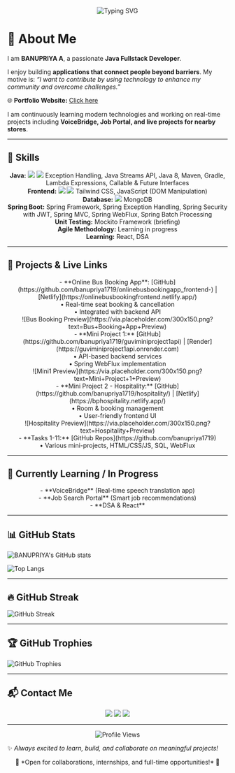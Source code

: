 <p align="center">
<img src="https://readme-typing-svg.herokuapp.com?font=Fira+Code&size=30&duration=3000&pause=1000&color=FF69B4&background=00000000&center=true&width=1000&lines=BANUPRIYA+A👩‍💻;Java+Fullstack+Developer;Building+applications;that+connect+people+beyond+barriers✨" alt="Typing SVG" />
</p>

# 💫 About Me
I am **BANUPRIYA A**, a passionate **Java Fullstack Developer**.

I enjoy building **applications that connect people beyond barriers**. My motive is: *“I want to contribute by using technology to enhance my community and overcome challenges.”*

🌐 **Portfolio Website:** [Click here](https://app.netlify.com/teams/banupriya1719/projects?sort_by=created_at)

I am continuously learning modern technologies and working on real-time projects including **VoiceBridge, Job Portal, and live projects for nearby stores**.

---

## 🔧 Skills
<p align="center">
<b>Java:</b> <img src="https://img.shields.io/badge/OOPS-ED8B00?style=for-the-badge&logo=java&logoColor=white" /> <img src="https://img.shields.io/badge/Collections-ED8B00?style=for-the-badge&logo=java&logoColor=white" /> Exception Handling, Java Streams API, Java 8, Maven, Gradle, Lambda Expressions, Callable & Future Interfaces<br>
<b>Frontend:</b> <img src="https://img.shields.io/badge/HTML5-E34F26?style=for-the-badge&logo=html5&logoColor=white" /> <img src="https://img.shields.io/badge/CSS3-1572B6?style=for-the-badge&logo=css3&logoColor=white" /> Tailwind CSS, JavaScript (DOM Manipulation)<br>
<b>Database:</b> <img src="https://img.shields.io/badge/MySQL-4479A1?style=for-the-badge&logo=mysql&logoColor=white" /> MongoDB<br>
<b>Spring Boot:</b> Spring Framework, Spring Exception Handling, Spring Security with JWT, Spring MVC, Spring WebFlux, Spring Batch Processing<br>
<b>Unit Testing:</b> Mockito Framework (briefing)<br>
<b>Agile Methodology:</b> Learning in progress<br>
<b>Learning:</b> React, DSA
</p>

---

## 🚀 Projects & Live Links
<p align="center">
- **Online Bus Booking App**: [GitHub](https://github.com/banupriya1719/onlinebusbookingapp_frontend-) | [Netlify](https://onlinebusbookingfrontend.netlify.app/)<br>• Real-time seat booking & cancellation<br>• Integrated with backend API<br>![Bus Booking Preview](https://via.placeholder.com/300x150.png?text=Bus+Booking+App+Preview)<br>
- **Mini Project 1:** [GitHub](https://github.com/banupriya1719/guviminiproject1api) | [Render](https://guviminiproject1api.onrender.com)<br>• API-based backend services<br>• Spring WebFlux implementation<br>![Mini1 Preview](https://via.placeholder.com/300x150.png?text=Mini+Project+1+Preview)<br>
- **Mini Project 2 - Hospitality:** [GitHub](https://github.com/banupriya1719/hospitality/) | [Netlify](https://bphospitality.netlify.app/)<br>• Room & booking management<br>• User-friendly frontend UI<br>![Hospitality Preview](https://via.placeholder.com/300x150.png?text=Hospitality+Preview)<br>
- **Tasks 1-11:** [GitHub Repos](https://github.com/banupriya1719)<br>• Various mini-projects, HTML/CSS/JS, SQL, WebFlux<br>
</p>

---

## 🔄 Currently Learning / In Progress
<p align="center">
- **VoiceBridge** (Real-time speech translation app)<br>
- **Job Search Portal** (Smart job recommendations)<br>
- **DSA & React**
</p>

---

## 📊 GitHub Stats
![BANUPRIYA's GitHub stats](https://github-readme-stats.vercel.app/api?username=banupriya1719&show_icons=true&theme=radical)

![Top Langs](https://github-readme-stats.vercel.app/api/top-langs/?username=banupriya1719&layout=compact&theme=radical)

---

## 🔥 GitHub Streak
![GitHub Streak](https://github-readme-streak-stats.herokuapp.com/?user=banupriya1719&theme=radical)

---

## 🏆 GitHub Trophies
![GitHub Trophies](https://github-profile-trophy.vercel.app/?username=banupriya1719&theme=radical&margin-w=10&margin-h=10)

---

## 📬 Contact Me
<p align="center">
  <a href="mailto:banupriya17190209@gmail.com"><img src="https://img.shields.io/badge/Email-D14836?style=for-the-badge&logo=gmail&logoColor=white" /></a>
  <a href="https://www.linkedin.com/in/banupriya-a-45b9202a2"><img src="https://img.shields.io/badge/LinkedIn-0077B5?style=for-the-badge&logo=linkedin&logoColor=white" /></a>
  <a href="https://app.netlify.com/teams/banupriya1719/projects?sort_by=created_at"><img src="https://img.shields.io/badge/Portfolio-000000?style=for-the-badge&logo=ko-fi&logoColor=white" /></a>
</p>

---

<p align="center">
  <img src="https://komarev.com/ghpvc/?username=banupriya1719&label=Profile%20Views&color=ff69b4&style=for-the-badge" alt="Profile Views"/>
</p>

✨ *Always excited to learn, build, and collaborate on meaningful projects!*

<p align="center">
🔗 *Open for collaborations, internships, and full-time opportunities!* 🔗
</p>
